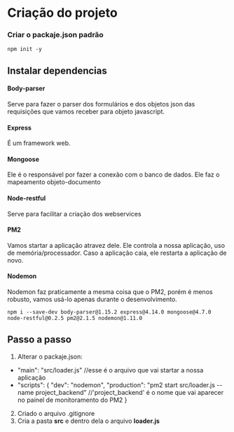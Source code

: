 # Criação do projeto

### Criar o packaje.json padrão
```
npm init -y
```

## Instalar dependencias
#### Body-parser
Serve para fazer o parser dos formulários e dos objetos json das requisições que vamos receber para objeto javascript.
#### Express
É um framework web.
#### Mongoose
Ele é o responsável por fazer a conexão com o banco de dados. Ele faz o mapeamento objeto-documento
#### Node-restful
Serve para facilitar a criação dos webservices
#### PM2
Vamos startar a aplicação atravez dele. Ele controla a nossa aplicação, uso de memória/processador. Caso a aplicação caia, ele restarta a aplicação de novo.
#### Nodemon
Nodemon faz praticamente a mesma coisa que o PM2, porém é menos robusto, vamos usá-lo apenas durante o desenvolvimento.

```
npm i --save-dev body-parser@1.15.2 express@4.14.0 mongoose@4.7.0 node-restful@0.2.5 pm2@2.1.5 nodemon@1.11.0
```


## Passo a passo 
1. Alterar o packaje.json: 
 - "main": "src/loader.js" //esse é o arquivo que vai startar a nossa aplicação
 - "scripts": {
     "dev": "nodemon",
     "production": "pm2 start src/loader.js --name project_backend" //'project_backend' é o nome que vai aparecer no painel de monitoramento do PM2
 }
2. Criado o arquivo .gitignore
3. Cria a pasta **src** e dentro dela o arquivo **loader.js**